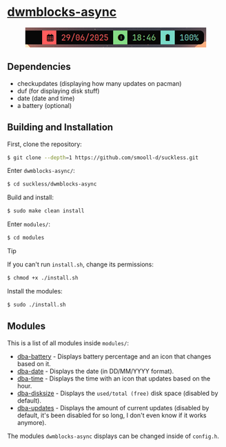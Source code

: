 # [dwmblocks-async](https://github.com/UtkarshVerma/dwmblocks-async)
<p align="center">
    <img src="../assets/dwmblocks_current_configuration.png" alt="dwmblocks Showcase">
</p>

## Dependencies
- checkupdates (displaying how many updates on pacman)
- duf (for displaying disk stuff)
- date (date and time)
- a battery (optional)

## Building and Installation
First, clone the repository:

```bash
$ git clone --depth=1 https://github.com/smooll-d/suckless.git
```

Enter `dwmblocks-async/`:

```bash
$ cd suckless/dwmblocks-async
```

Build and install:

```bash
$ sudo make clean install
```

Enter `modules/`:

```bash
$ cd modules
```

>[!TIP]
>If you can't run `install.sh`, change its permissions:
>```bash
>$ chmod +x ./install.sh
>```

Install the modules:
```bash
$ sudo ./install.sh
```

## Modules
This is a list of all modules inside `modules/`:

- [dba-battery](modules/dba-battery) - Displays battery percentage and an icon that changes based on it.
- [dba-date](modules/dba-date) - Displays the date (in DD/MM/YYYY format).
- [dba-time](modules/dba-time) - Displays the time with an icon that updates based on the hour.
- [dba-disksize](modules/dba-disksize) - Displays the `used/total (free)` disk space (disabled by default).
- [dba-updates](modules/dba-updates) - Displays the amount of current updates (disabled by default, it's been disabled for so long, I don't even know if it works anymore).

The modules `dwmblocks-async` displays can be changed inside of `config.h`.
